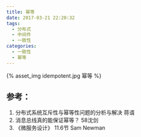 ```yaml
---
title: 幂等
date: 2017-03-21 22:20:32
tags:
  - 分布式
  - 中间件
  - 一致性
categories: 
  - 一致性  
  - 幂等 
---
```


{% asset_img idempotent.jpg 幂等 %}

## 参考：

1. 分布式系统互斥性与幂等性问题的分析与解决 蒋谞
2. 消息总线真的能保证幂等？ 58沈剑
3. 《微服务设计》 11.6节 Sam Newman
